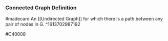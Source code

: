 ### Connected Graph Definition
#madecard 
An [[Undirected Graph]] for which there is a path between any pair of nodes in G.
^1613702987192

#C40008 